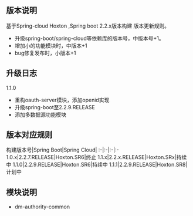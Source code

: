 ## 版本说明
基于Spring-cloud Hoxton ,Spring boot 2.2.x版本构建
版本更新规则。
* 升级spring-boot/spring-cloud等依赖库的版本号，中版本号+1。
* 增加小的功能模块时，中版本+1
* bug修复发布时，小版本+1

## 升级日志
1.1.0
* 重构oauth-server模块，添加openid实现
* 升级spring-boot至2.2.9.RELEASE
* 添加多数据源功能模块
## 版本对应规则
构建版本号|Spring Boot|Spring Cloud|
:-|:-|:-|:-
1.0.x|2.2.7.RELEASE|Hoxton.SR6|终止
1.1.x|2.2.x.RELEASE|Hoxton.SRx|持续中
1.1.0|2.2.9.RELEASE|Hoxton.SR6|持续中
1.1.1|2.2.9.RELEASE|Hoxton.SR8|计划中

## 模块说明
* dm-authority-common
